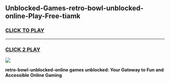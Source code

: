 
## Unblocked-Games-retro-bowl-unblocked-online-Play-Free-tiamk
<h3>
<a href="https://premium76.site?title=retro-bowl-unblocked-online&ref=10A">CLICK TO PLAY</a></h3>
<hr>

<h3>
<a href="https://premium76.site?title=retro-bowl-unblocked-online&ref=10A">CLICK 2 PLAY</a>
  
</h3>

<a href="https://premium76.site?title=retro-bowl-unblocked-online&ref=10A"><img src="https://clearcache.store/games.png"></a>


**retro-bowl-unblocked-online games unblocked: Your Gateway to Fun and Accessible Online Gaming**
